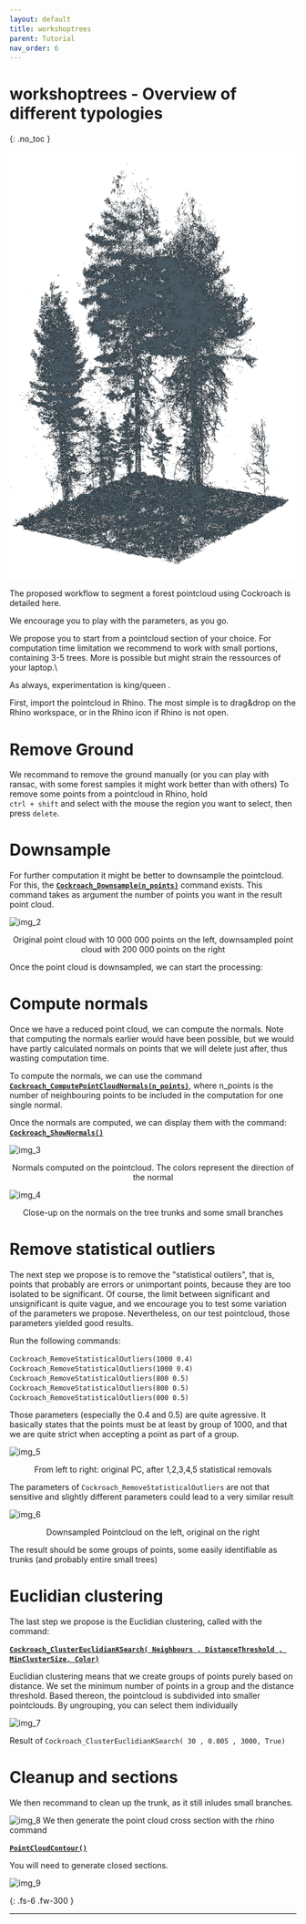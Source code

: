 ```yaml
---
layout: default
title: workshoptrees
parent: Tutorial
nav_order: 6
---
```


# workshoptrees - Overview of different typologies
{: .no_toc }


![img_1](https://github.com/ibois-epfl/Cockroach-documentation/blob/docu-alpha/img/Screenshotfrom2023-09-2517-41-31.png?raw=true)

The proposed workflow to segment a forest pointcloud using Cockroach is detailed here. 

We encourage you to play with the parameters, as you go. 


We propose you to start from a pointcloud section of your choice. For computation time limitation we recommend to work with small portions, containing 3-5 trees. More is possible but might strain the ressources of your laptop.\

As always, experimentation is king/queen .


First, import the pointcloud in Rhino. The most simple is to drag&drop on the Rhino workspace, or in the Rhino icon if Rhino is not open. 
# Remove Ground
We recommand to remove the ground manually (or you can play with ransac, with some forest samples it might work better than with others)
To remove some points from a pointcloud in Rhino, hold  
`ctrl + shift` and select with the mouse the region you want to select, then press `delete`.

# Downsample
For further computation it might be better to downsample the pointcloud. For this, the **[``` Cockroach_Downsample(n_points) ```](https://github.com/ibois-epfl/Cockroach-documentation/blob/docu-alpha/docs/cmd_description/Cockroach_Downsample.md#cockroach_downsample)** command exists. This command takes as argument the number of points you want in the result point cloud.

![img_2](https://github.com/ibois-epfl/Cockroach-documentation/blob/docu-alpha/img/WS_again_tutorial_1.png?raw=true)

<p style="text-align: center;">Original point cloud with 10 000 000 points on the left, downsampled point cloud with 200 000 points on the right</p> 

Once the point cloud is downsampled, we can start the processing:

# Compute normals
Once we have a reduced point cloud, we can compute the normals. Note that computing the normals earlier would have been possible, but we would have partly calculated normals on points that we will delete just after, thus wasting computation time. 

To compute the normals, we can use the command **[```Cockroach_ComputePointCloudNormals(n_points)```](https://github.com/ibois-epfl/Cockroach-documentation/blob/docu-alpha/docs/cmd_description/Cockroach_ComputePointCloudNormals.md#cockroach_computepointcloudnormals)**, where n_points is the number of neighbouring points to be included in the computation for one single normal. 

Once the normals are computed, we can display them with the command: **[``` Cockroach_ShowNormals() ```](https://github.com/ibois-epfl/Cockroach-documentation/blob/docu-alpha/docs/cmd_description/Cockroach_ShowNormals.md#cockroach_shownormals)** 

![img_3](https://github.com/ibois-epfl/Cockroach-documentation/blob/docu-alpha/img/WS_again_tutorial_2.png?raw=true)

<p style="text-align: center;">Normals computed on the pointcloud. The colors represent the direction of the normal</p> 

![img_4](https://github.com/ibois-epfl/Cockroach-documentation/blob/docu-alpha/img/WS_again_tutorial_2_bis.png?raw=true)

<p style="text-align: center;">Close-up on the normals on the tree trunks and some small branches</p> 

# Remove statistical outliers
The next step we propose is to remove the "statistical outilers", that is, points that probably are errors or unimportant points, because they are too isolated to be significant. Of course, the limit between significant and unsignificant is quite vague, and we encourage you to test some variation of the parameters we propose. Nevertheless, on our test pointcloud, those parameters yielded good results. 

Run the following commands:

```Cockroach_RemoveStatisticalOutliers(1000 0.4)```
```Cockroach_RemoveStatisticalOutliers(1000 0.4)```
```Cockroach_RemoveStatisticalOutliers(800 0.5)```
```Cockroach_RemoveStatisticalOutliers(800 0.5)```
```Cockroach_RemoveStatisticalOutliers(800 0.5)```


Those parameters (especially the 0.4 and 0.5) are quite agressive. It basically states that the points must be at least by group of 1000, and that we are quite strict when accepting a point as part of a group. 

![img_5](https://github.com/ibois-epfl/Cockroach-documentation/blob/docu-alpha/img/WS_again_tutorial_3.png?raw=true)

<p style="text-align: center;">From left to right: original PC, after 1,2,3,4,5 statistical removals</p> 

The parameters of `Cockroach_RemoveStatisticalOutliers` are not that sensitive and slightly different parameters could lead to a very similar result

![img_6](https://github.com/ibois-epfl/Cockroach-documentation/blob/docu-alpha/img/WS_again_tutorial_3_bis.png?raw=true)


<p style="text-align: center;">Downsampled Pointcloud on the left, original on the right</p> 

The result should be some groups of points, some easily identifiable as trunks (and probably entire small trees)
# Euclidian clustering
The last step we propose is the Euclidian clustering, called with the command:

**[```Cockroach_ClusterEuclidianKSearch( Neighbours , DistanceThreshold , MinClusterSize, Color)```](https://ibois-epfl.github.io/Cockroach-documentation/docs/cmd_description/Cockroach_ClusterEuclideanKSearch/)**

Euclidian clustering means that we create groups of points purely based on distance. We set the minimum number of points in a group and the distance threshold. Based thereon, the pointcloud is subdivided into smaller pointclouds. By ungrouping, you can select them individually

![img_7](https://github.com/ibois-epfl/Cockroach-documentation/blob/docu-alpha/img/WS_again_tutorial_4.png?raw=true)

Result of `Cockroach_ClusterEuclidianKSearch( 30 , 0.005 , 3000, True)`

# Cleanup and sections

We then recommand to clean up the trunk, as it still inludes small branches.

![img_8](https://github.com/ibois-epfl/Cockroach-documentation/blob/docu-alpha/img/Capture_1.png?raw=true)
We then generate the point cloud cross section with the rhino command     

**[```PointCloudContour()```](https://docs.mcneel.com/rhino/7/help/en-us/commands/pointcloud.htm)**

You will need to generate closed sections.

![img_9](https://github.com/ibois-epfl/Cockroach-documentation/blob/docu-alpha/img/WS_again_tutorial_5.png?raw=true)

{: .fs-6 .fw-300 }

---

